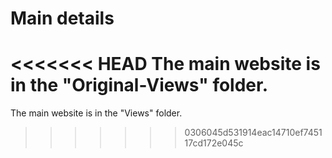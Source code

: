 # Main details
<<<<<<< HEAD
The main website is in the "Original-Views" folder.
=======
The main website is in the "Views" folder.
>>>>>>> 0306045d531914eac14710ef745117cd172e045c
